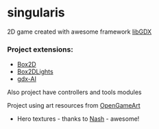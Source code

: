 #  singularis
2D game created with awesome framework [libGDX](https://libgdx.badlogicgames.com/)

### Project extensions:
  * [Box2D](http://box2d.org/)
  * [Box2DLights](https://github.com/libgdx/box2dlights)
  * [gdx-AI](https://github.com/libgdx/gdx-ai)
  
  Also project have controllers and tools modules

Project using art resources from [OpenGameArt](http://opengameart.org)
 * Hero textures - thanks to [Nash](http://opengameart.org/users/nash) - awesome!  


